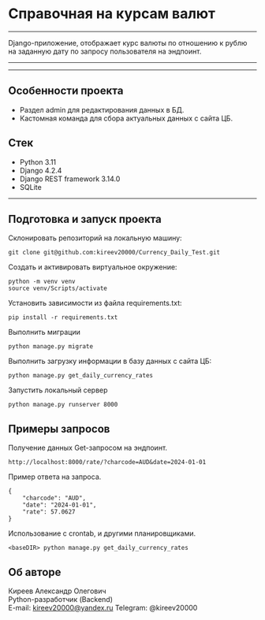 # Справочная на курсам валют 

---

Django-приложение, отображает курс валюты по отношению к рублю на заданную дату по запросу пользователя на эндпоинт.   

---
 
***
## Особенности проекта
- Раздел admin для редактирования данных в БД.
- Кастомная команда для сбора актуальных данных с сайта ЦБ.


## Стек
- Python 3.11
- Django 4.2.4
- Django REST framework 3.14.0
- SQLite
___


## Подготовка и запуск проекта
Склонировать репозиторий на локальную машину:
```
git clone git@github.com:kireev20000/Currency_Daily_Test.git
```
Cоздать и активировать виртуальное окружение:
```
python -m venv venv
source venv/Scripts/activate
```
Установить зависимости из файла requirements.txt:
```
pip install -r requirements.txt
```
Выполнить миграции 
```
python manage.py migrate
```
Выполнить загрузку информации в базу данных с сайта ЦБ:
```
python manage.py get_daily_currency_rates
```
Запустить локальный сервер
```
python manage.py runserver 8000
```

## Примеры запросов
Получение данных Get-запросом на эндпоинт.
```
http://localhost:8000/rate/?charcode=AUD&date=2024-01-01
```
Пример ответа на запроса. 
```
{
    "charcode": "AUD",
    "date": "2024-01-01",
    "rate": 57.0627
}
```
Использование с crontab, и другими планировщиками.

```
<baseDIR> python manage.py get_daily_currency_rates
```
## Об авторе <a id=7></a>

Киреев Александр Олегович  
Python-разработчик (Backend)  
E-mail: kireev20000@yandex.ru
Telegram: @kireev20000
